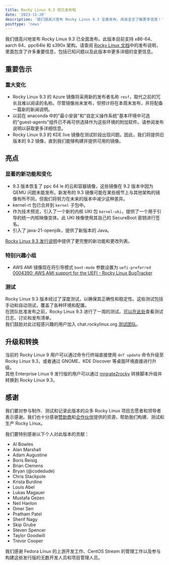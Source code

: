 ```yaml
---
title: Rocky Linux 9.3 现已发布啦
date: '2023-11-20'
description: '我们很高兴宣布 Rocky Linux 9.3 全面发布，阅读全文了解更多信息！'
posttype: 'news'
---
```


我们很高兴地宣布 Rocky Linux 9.3 已全面发布。此版本目前支持 x86-64、aarch 64、ppc64le 和 s390x 架构。请查阅 [Rocky Linux 文档](https://docs.rockylinux.org/release_notes/9_3)中的发布说明，里面包含了许多重要信息，包括已知问题以及此版本中更多详细的变更信息。  
   
## 重要告示  
   
### 重大变化  
   
- Rocky Linux 9.3 的 Azure 镜像将采用新的发布者名称 `resf`，取代之前的冗长且难以阅读的名称。尽管镜像尚未发布，但预计将在本周末发布，并将配备一篇新的新闻说明。  
- 以前在 anaconda 中的"最小安装"和"自定义操作系统"基本环境中可选的"guest-agents"组件已不再可供选择作为这些环境的附加软件。请参阅发布说明以获取更多详细信息。 
- Rocky Linux 9.3 的 KDE live 镜像在测试阶段出现问题。因此，我们将提供旧版本的 9.2 镜像，直到我们能够构建并提供可用的镜像。  
   
## 亮点  
   
### 显著的新功能和变化  
   
- 9.3 版本恢复了 ppc 64 le 的云和容器镜像，这些镜像在 9.2 版本中因为 QEMU 问题未能发布。新发布的 9.3 镜像可能在某些细节上与其他架构的镜像有所不同，但我们将努力在未来的版本中减少这种差异。  
- kernel-rt 包已合并到 `kernel` 子包中。  
- 作为技术预览，引入了一个新的内核 UKI 包 `kernel-uki`，提供了一个用于引导的统一内核映像变体。此 UKI 映像使用其自己的 SecureBoot 密钥进行签名。  
- 引入了 java-21-openjdk，提供了新版本的 Java。  
   
[Rocky Linux 9.3 发行说明](https://docs.rockylinux.org/release_notes/9_3)中提供了更完整的新功能和更改列表。  
   
### 特别兴趣小组  
   
- AWS AMI 镜像现在将引导模式 `boot-mode` 参数设置为 `uefi-preferred` [0004390: AWS AMI support for the UEFI - Rocky Linux BugTracker](https://bugs.rockylinux.org/view.php?id=4390)  
   
### 测试  
   
Rocky Linux 9.3 版本经过了深度测试，以确保其正确性和稳定性。这些测试包括手动和自动测试，覆盖了各种环境和配置。  
在团队批准发布之前，Rocky Linux 9.3 进行了一周的测试。[可以在此处](https://chat.rockylinux.org/rocky-linux/channels/rocky-release-v93)查看测试日志、讨论和发布清单。  
我们鼓励对此过程感兴趣的用户加入 chat.rockylinux.org [测试团队]( https://chat.rockylinux.org/rocky-linux/channels/testing )。  
   
## 升级和转换  
   
当前的 Rocky Linux 9 用户可以通过命令行终端直接使用 `dnf update` 命令升级至 Rocky Linux 9.3，或者通过 GNOME、KDE Discover 等桌面环境直接进行升级。  
其他 Enterprise Linux 9 发行版的用户可以通过 [migrate2rocky](https://github.com/rocky-linux/rocky-tools/blob/main/migrate2rocky/migrate2rocky9.sh) 转换脚本升级并转换到 Rocky Linux 9.3。  
   
## 感谢  
   
我们要对参与制作、测试和记录此版本的众多 Rocky Linux 项目志愿者和领导者表示感谢。我们也十分感谢[赞助商](https://rockylinux.org/sponsors)和[合作伙伴](https://rockylinux.org/partners)提供的资源，帮助我们构建、测试和生产 Rocky Linux。  
   
我们要特别感谢以下个人对此版本的贡献：  
   
- Al Bowles
- Alan Marshall
- Adam Augustine
- Boris Reisig
- Brian Clemens
- Bryan (@codedude)
- Chris Stackpole
- Krista Burdine
- Louis Abel
- Lukas Magauer
- Mustafa Gezen
- Neil Hanlon
- Omer Sen
- Pratham Patel
- Sherif Nagy
- Skip Grube
- Steven Spencer
- Taylor Goodwill
- Trevor Cooper
   
我们感谢 Fedora Linux 的上游开发工作、CentOS Stream 的管理工作以及参与构建这些发行版的无数开发人员和项目管理人员。